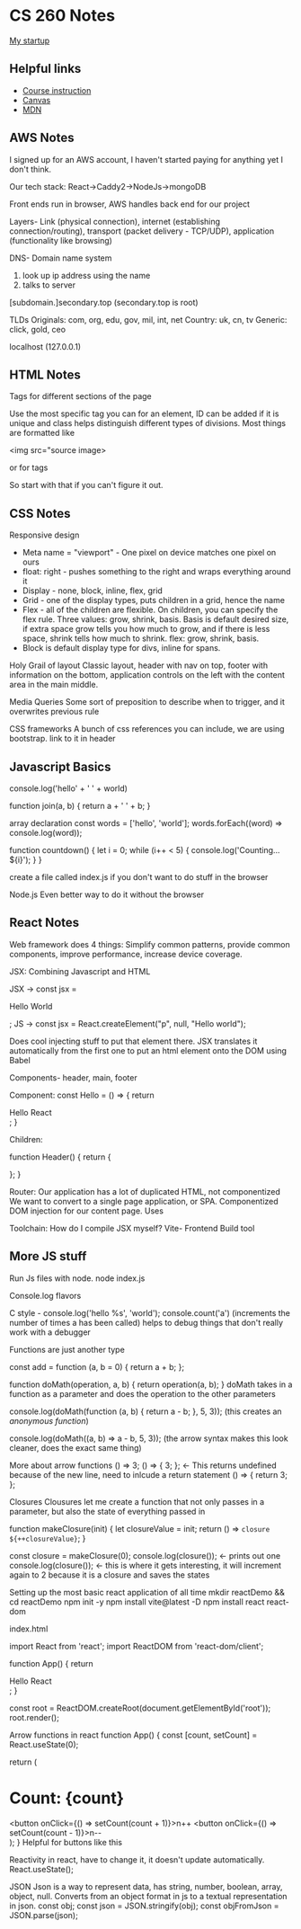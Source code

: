 # CS 260 Notes

[My startup](https://simon.cs260.click)

## Helpful links

- [Course instruction](https://github.com/webprogramming260)
- [Canvas](https://byu.instructure.com)
- [MDN](https://developer.mozilla.org)

## AWS Notes

I signed up for an AWS account, I haven't started paying for anything yet I don't think.

Our tech stack: React->Caddy2->NodeJs->mongoDB

Front ends run in browser, AWS handles back end for our project

Layers- Link (physical connection), internet (establishing connection/routing), transport (packet delivery - TCP/UDP), application (functionality like browsing)

DNS- Domain name system
1. look up ip address using the name
2. talks to server

[subdomain.]secondary.top (secondary.top is root)

TLDs
Originals: com, org, edu, gov, mil, int, net
Country: uk, cn, tv
Generic: click, gold, ceo

localhost (127.0.0.1)



## HTML Notes

Tags for different sections of the page

Use the most specific tag you can for an element, ID can be added if it is unique and class helps distinguish different types of divisions.
Most things are formatted like

<img src="source image>

or for tags
<main></main>

So start with that if you can't figure it out.

## CSS Notes

Responsive design
- Meta name = "viewport" - One pixel on device matches one pixel on ours
- float: right - pushes something to the right and wraps everything around it
- Display - none, block, inline, flex, grid
- Grid - one of the display types, puts children in a grid, hence the name
- Flex - all of the children are flexible. On children, you can specify the flex rule. Three values: grow, shrink, basis. Basis is default desired size, if extra space grow tells you how much to grow, and if there is less space, shrink tells how much to shrink. flex: grow, shrink, basis.
- Block is default display type for divs, inline for spans.

Holy Grail of layout
Classic layout, header with nav on top, footer with information on the bottom, application controls on the left with the content area in the main middle.

Media Queries
Some sort of preposition to describe when to trigger, and it overwrites previous rule

CSS frameworks
A bunch of css references you can include, we are using bootstrap.
link to it in header

## Javascript Basics

console.log('hello' + ' ' + world)

function join(a, b) {
  return a + ' ' + b;
}

array declaration
const words = ['hello', 'world'];
words.forEach((word) => console.log(word));
  
function countdown() {
  let i = 0;
  while (i++ < 5) {
    console.log('Counting... ${i}');
  }
}

create a file called index.js if you don't want to do stuff in the browser


Node.js
Even better way to do it without the browser

## React Notes
Web framework does 4 things: Simplify common patterns, provide common components, improve performance, increase device coverage.

JSX: Combining Javascript and HTML

JSX -> const jsx = <p>Hello World</p>;
JS -> const jsx = React.createElement("p", null, "Hello world");

Does cool injecting stuff to put that element there.
JSX translates it automatically from the first one to put an html element onto the DOM using Babel


Components- header, main, footer

Component:
const Hello = () => {
  return <div>Hello React</div>;
}

Children:

function Header() {
  return {
    <nav className="app-bar">
      <Link label="home"/>
      <Link label="users"/>
      <Link label="about"/>
    </nav>
  };
}

Router:
Our application has a lot of duplicated HTML, not componentized
We want to convert to a single page application, or SPA. Componentized DOM injection for our content page. Uses <BrowserRouter>

Toolchain:
How do I compile JSX myself? 
Vite- Frontend Build tool


## More JS stuff
Run Js files with node. node index.js

Console.log flavors

C style - console.log('hello %s', 'world');
console.count('a') (increments the number of times a has been called)
helps to debug things that don't really work with a debugger

Functions are just another type

const add = function (a, b = 0) {
  return a + b;
};

function doMath(operation, a, b) {
  return operation(a, b);
}
doMath takes in a function as a parameter and does the operation to the other parameters

console.log(doMath(function (a, b) { return a - b; }, 5, 3));
(this creates an *anonymous function*)

console.log(doMath((a, b) => a - b, 5, 3));
(the arrow syntax makes this look cleaner, does the exact same thing)

More about arrow functions
() => 3;
() => { 3; }; <- This returns undefined because of the new line, need to inlcude a return statement
() => { return 3; };

Closures
Clousures let me create a function that not only passes in a parameter, but also the state of everything passed in

function makeClosure(init) {
  let closureValue = init;
  return () => `closure ${++closureValue}`;
}

const closure = makeClosure(0);
console.log(closure()); <- prints out one
console.log(closure()); <- this is where it gets interesting, it will increment again to 2 because it is a closure and saves the states

Setting up the most basic react application of all time
mkdir reactDemo && cd reactDemo
npm init -y
npm install vite@latest -D
npm install react react-dom

index.html
<html lang="en">
  <body>
    <div id="root"></div>
    <script type="module" src="/index.jsx"></script>
  </body>
</html>


import React from 'react';
import ReactDOM from 'react-dom/client';

function App() {
  return <div>Hello React</div>;
}

const root = ReactDOM.createRoot(document.getElementById('root'));
root.render(<App />);

Arrow functions in react
function App() {
  const [count, setCount] = React.useState(0);

  return (
    <div>
      <h1>Count: {count}</h1>
      <button onClick={() => setCount(count + 1)}>n++</button>
      <button onClick={() => setCount(count - 1)}>n--</button>
    </div>
  );
}
Helpful for buttons like this

 Reactivity in react, have to change it, it doesn't update automatically. React.useState();

 JSON
 Json is a way to represent data, has string, number, boolean, array, object, null. Converts from an object format in js to a textual representation in json.
 const obj;
 const json = JSON.stringify(obj);
 const objFromJson = JSON.parse(json);

 

 

